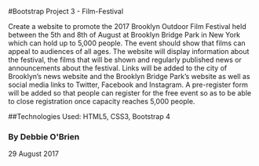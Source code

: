 #Bootstrap Project 3 - Film-Festival

Create a website to promote the 2017 Brooklyn Outdoor Film Festival held between the 5th and 8th of August at Brooklyn Bridge Park in New York which can hold up to 5,000 people. The event should show that films can appeal to audiences of all ages. The website will display information about the festival, the films that will be shown and regularly published news or announcements about the festival. Links will be added to the city of Brooklyn’s news website and the Brooklyn Bridge Park’s website as well as social media links to Twitter, Facebook and Instagram. A pre-register form will be added so that people can register for the free event so as to be able to close registration once capacity reaches 5,000 people. 

##Technologies Used:
HTML5, CSS3, Bootstrap 4

### By Debbie O'Brien
29 August 2017
